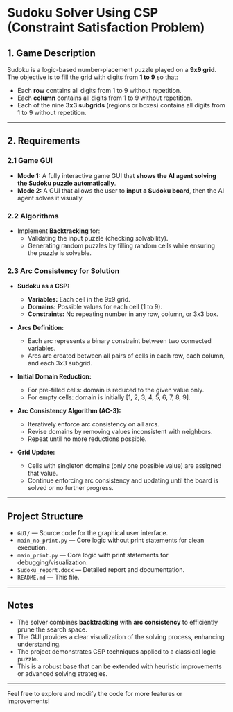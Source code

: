 # Sudoku Solver Using CSP (Constraint Satisfaction Problem)

## 1. Game Description
Sudoku is a logic-based number-placement puzzle played on a **9x9 grid**. The objective is to fill the grid with digits from **1 to 9** so that:

- Each **row** contains all digits from 1 to 9 without repetition.
- Each **column** contains all digits from 1 to 9 without repetition.
- Each of the nine **3x3 subgrids** (regions or boxes) contains all digits from 1 to 9 without repetition.

---

## 2. Requirements

### 2.1 Game GUI
- **Mode 1:** A fully interactive game GUI that **shows the AI agent solving the Sudoku puzzle automatically**.
- **Mode 2:** A GUI that allows the user to **input a Sudoku board**, then the AI agent solves it visually.

### 2.2 Algorithms
- Implement **Backtracking** for:
  - Validating the input puzzle (checking solvability).
  - Generating random puzzles by filling random cells while ensuring the puzzle is solvable.
  
### 2.3 Arc Consistency for Solution
- **Sudoku as a CSP:**
  - **Variables:** Each cell in the 9x9 grid.
  - **Domains:** Possible values for each cell (1 to 9).
  - **Constraints:** No repeating number in any row, column, or 3x3 box.

- **Arcs Definition:**
  - Each arc represents a binary constraint between two connected variables.
  - Arcs are created between all pairs of cells in each row, each column, and each 3x3 subgrid.

- **Initial Domain Reduction:**
  - For pre-filled cells: domain is reduced to the given value only.
  - For empty cells: domain is initially [1, 2, 3, 4, 5, 6, 7, 8, 9].

- **Arc Consistency Algorithm (AC-3):**
  - Iteratively enforce arc consistency on all arcs.
  - Revise domains by removing values inconsistent with neighbors.
  - Repeat until no more reductions possible.

- **Grid Update:**
  - Cells with singleton domains (only one possible value) are assigned that value.
  - Continue enforcing arc consistency and updating until the board is solved or no further progress.

---

## Project Structure
- `GUI/` — Source code for the graphical user interface.
- `main_no_print.py` — Core logic without print statements for clean execution.
- `main_print.py` — Core logic with print statements for debugging/visualization.
- `Sudoku_report.docx` — Detailed report and documentation.
- `README.md` — This file.

---

## Notes
- The solver combines **backtracking** with **arc consistency** to efficiently prune the search space.
- The GUI provides a clear visualization of the solving process, enhancing understanding.
- The project demonstrates CSP techniques applied to a classical logic puzzle.
- This is a robust base that can be extended with heuristic improvements or advanced solving strategies.

---

Feel free to explore and modify the code for more features or improvements!
